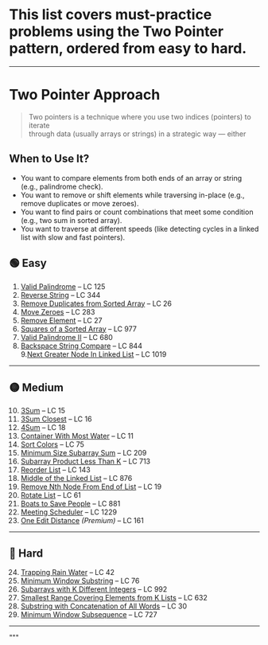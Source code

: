 # This list covers must-practice problems using the **Two Pointer** pattern, ordered from easy to hard.

---

# Two Pointer Approach

> Two pointers is a technique where you use two indices (pointers) to iterate  
> through data (usually arrays or strings) in a strategic way — either

## When to Use It?

- You want to compare elements from both ends of an array or string (e.g., palindrome check).
- You want to remove or shift elements while traversing in-place (e.g., remove duplicates or move zeroes).
- You want to find pairs or count combinations that meet some condition (e.g., two sum in sorted array).
- You want to traverse at different speeds (like detecting cycles in a linked list with slow and fast pointers).


## 🟢 Easy

1. [Valid Palindrome](https://leetcode.com/problems/valid-palindrome/) – LC 125  
2. [Reverse String](https://leetcode.com/problems/reverse-string/) – LC 344  
3. [Remove Duplicates from Sorted Array](https://leetcode.com/problems/remove-duplicates-from-sorted-array/) – LC 26  
4. [Move Zeroes](https://leetcode.com/problems/move-zeroes/) – LC 283  
5. [Remove Element](https://leetcode.com/problems/remove-element/) – LC 27  
6. [Squares of a Sorted Array](https://leetcode.com/problems/squares-of-a-sorted-array/) – LC 977  
7. [Valid Palindrome II](https://leetcode.com/problems/valid-palindrome-ii/) – LC 680  
8. [Backspace String Compare](https://leetcode.com/problems/backspace-string-compare/) – LC 844  
9.[Next Greater Node In Linked List](https://leetcode.com/problems/next-greater-node-in-linked-list/) – LC 1019  

---

## 🟡 Medium

10. [3Sum](https://leetcode.com/problems/3sum/) – LC 15  
11. [3Sum Closest](https://leetcode.com/problems/3sum-closest/) – LC 16  
12. [4Sum](https://leetcode.com/problems/4sum/) – LC 18  
13. [Container With Most Water](https://leetcode.com/problems/container-with-most-water/) – LC 11  
14. [Sort Colors](https://leetcode.com/problems/sort-colors/) – LC 75  
15. [Minimum Size Subarray Sum](https://leetcode.com/problems/minimum-size-subarray-sum/) – LC 209  
16. [Subarray Product Less Than K](https://leetcode.com/problems/subarray-product-less-than-k/) – LC 713  
17. [Reorder List](https://leetcode.com/problems/reorder-list/) – LC 143  
18. [Middle of the Linked List](https://leetcode.com/problems/middle-of-the-linked-list/) – LC 876  
19. [Remove Nth Node From End of List](https://leetcode.com/problems/remove-nth-node-from-end-of-list/) – LC 19  
20. [Rotate List](https://leetcode.com/problems/rotate-list/) – LC 61  
21. [Boats to Save People](https://leetcode.com/problems/boats-to-save-people/) – LC 881  
22. [Meeting Scheduler](https://leetcode.com/problems/meeting-scheduler/) – LC 1229  
23. [One Edit Distance](https://leetcode.com/problems/one-edit-distance/) *(Premium)* – LC 161  

---

## 🔴 Hard

24. [Trapping Rain Water](https://leetcode.com/problems/trapping-rain-water/) – LC 42  
25. [Minimum Window Substring](https://leetcode.com/problems/minimum-window-substring/) – LC 76  
26. [Subarrays with K Different Integers](https://leetcode.com/problems/subarrays-with-k-different-integers/) – LC 992  
27. [Smallest Range Covering Elements from K Lists](https://leetcode.com/problems/smallest-range-covering-elements-from-k-lists/) – LC 632  
28. [Substring with Concatenation of All Words](https://leetcode.com/problems/substring-with-concatenation-of-all-words/) – LC 30  
29. [Minimum Window Subsequence](https://leetcode.com/problems/minimum-window-subsequence/) – LC 727  

---
"""